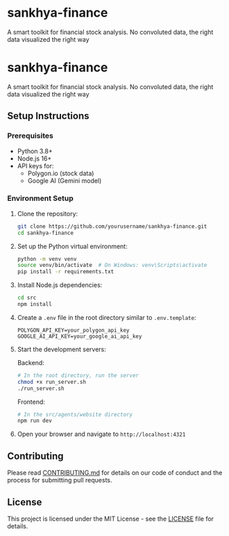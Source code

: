 # sankhya-finance
A smart toolkit for financial stock analysis. No convoluted data, the right data visualized the right way 
# sankhya-finance
A smart toolkit for financial stock analysis. No convoluted data, the right data visualized the right way 

## Setup Instructions

### Prerequisites
- Python 3.8+
- Node.js 16+
- API keys for:
  - Polygon.io (stock data)
  - Google AI (Gemini model)

### Environment Setup

1. Clone the repository:
   ```bash
   git clone https://github.com/yourusername/sankhya-finance.git
   cd sankhya-finance
   ```

2. Set up the Python virtual environment:
   ```bash
   python -m venv venv
   source venv/bin/activate  # On Windows: venv\Scripts\activate
   pip install -r requirements.txt
   ```

3. Install Node.js dependencies:
   ```bash
   cd src
   npm install
   ```

4. Create a `.env` file in the root directory similar to `.env.template`:
   ```
   POLYGON_API_KEY=your_polygon_api_key
   GOOGLE_AI_API_KEY=your_google_ai_api_key
   ```

5. Start the development servers:
   
   Backend:
   ```bash
   # In the root directory, run the server
   chmod +x run_server.sh
   ./run_server.sh
   ```

   Frontend:
   ```bash
   # In the src/agents/website directory
   npm run dev
   ```

6. Open your browser and navigate to `http://localhost:4321`

## Contributing

Please read [CONTRIBUTING.md](CONTRIBUTING.md) for details on our code of conduct and the process for submitting pull requests.

## License

This project is licensed under the MIT License - see the [LICENSE](LICENSE) file for details.
